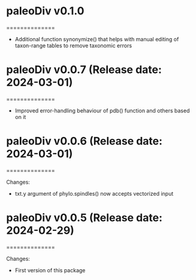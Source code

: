 # paleoDiv v0.1.0
==============

* Additional function synonymize() that helps with manual editing of taxon-range tables to remove taxonomic errors


# paleoDiv v0.0.7 (Release date: 2024-03-01)
==============

* Improved error-handling behaviour of pdb() function and others based on it

# paleoDiv v0.0.6 (Release date: 2024-03-01)
==============

Changes:
* txt.y argument of phylo.spindles() now accepts vectorized input



# paleoDiv v0.0.5 (Release date: 2024-02-29)
==============

Changes:
* First version of this package
 



